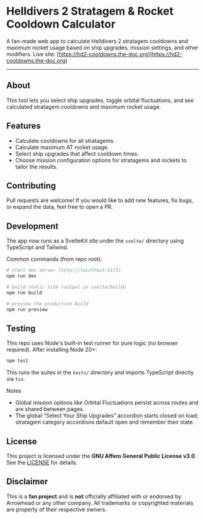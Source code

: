 # Helldivers 2 Stratagem & Rocket Cooldown Calculator

A fan-made web app to calculate Helldivers 2 stratagem cooldowns and maximum rocket usage based on ship upgrades, mission settings, and other modifiers.
Live site: [https://hd2-cooldowns.the-doc.org](https://hd2-cooldowns.the-doc.org)

---

## About

This tool lets you select ship upgrades, toggle orbital fluctuations, and see calculated stratagem cooldowns and maximum rocket usage.
## Features

- Calculate cooldowns for all stratagems.
- Calculate maximum AT rocket usage.
- Select ship upgrades that affect cooldown times.
- Choose mission configuration options for stratagems and rockets to tailor the results.


## Contributing

Pull requests are welcome!
If you would like to add new features, fix bugs, or expand the data, feel free to open a PR.

## Development

The app now runs as a SvelteKit site under the `svelte/` directory using TypeScript and Tailwind.

Common commands (from repo root):

```bash
# start dev server (http://localhost:5173)
npm run dev

# build static site (output in svelte/build)
npm run build

# preview the production build
npm run preview
```

## Testing

This repo uses Node's built-in test runner for pure logic (no browser required). After installing Node 20+:

```bash
npm test
```

This runs the suites in the `tests/` directory and imports TypeScript directly via `tsx`.

Notes
- Global mission options like Orbital Fluctuations persist across routes and are shared between pages.
- The global “Select Your Ship Upgrades” accordion starts closed on load; stratagem category accordions default open and remember their state.

## License

This project is licensed under the **GNU Affero General Public License v3.0**.  
See the [LICENSE](./LICENSE) for details.

## Disclaimer

This is a **fan project** and is **not** officially affiliated with or endorsed by Arrowhead or any other company. All trademarks or copyrighted materials are property of their respective owners.
